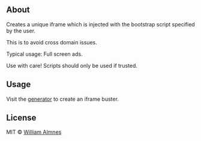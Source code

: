 ## About

Creates a unique iframe which is injected with the bootstrap script specified by the user.

This is to avoid cross domain issues.

Typical usage: Full screen ads.

Use with care! Scripts should only be used if trusted.


## Usage

Visit the [generator](http://wwalmnes.github.io/iframebuster/) to create an iframe buster.


## License

MIT © [William Almnes](http://wwalmnes.github.io)

